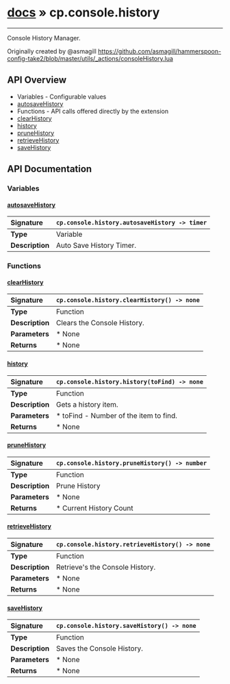 # [docs](index.md) » cp.console.history
---

Console History Manager.

Originally created by @asmagill
https://github.com/asmagill/hammerspoon-config-take2/blob/master/utils/_actions/consoleHistory.lua

## API Overview
* Variables - Configurable values
 * [autosaveHistory](#autosavehistory)
* Functions - API calls offered directly by the extension
 * [clearHistory](#clearhistory)
 * [history](#history)
 * [pruneHistory](#prunehistory)
 * [retrieveHistory](#retrievehistory)
 * [saveHistory](#savehistory)

## API Documentation

### Variables

#### [autosaveHistory](#autosavehistory)
| <span style="float: left;">**Signature**</span> | <span style="float: left;">`cp.console.history.autosaveHistory -> timer` </span>                                                          |
| -----------------------------------------------------|---------------------------------------------------------------------------------------------------------|
| **Type**                                             | Variable                                                                                         |
| **Description**                                      | Auto Save History Timer.                                                                                         |

### Functions

#### [clearHistory](#clearhistory)
| <span style="float: left;">**Signature**</span> | <span style="float: left;">`cp.console.history.clearHistory() -> none` </span>                                                          |
| -----------------------------------------------------|---------------------------------------------------------------------------------------------------------|
| **Type**                                             | Function                                                                                         |
| **Description**                                      | Clears the Console History.                                                                                         |
| **Parameters**                                       |  * None                                       |
| **Returns**                                          |  * None                                                |

#### [history](#history)
| <span style="float: left;">**Signature**</span> | <span style="float: left;">`cp.console.history.history(toFind) -> none` </span>                                                          |
| -----------------------------------------------------|---------------------------------------------------------------------------------------------------------|
| **Type**                                             | Function                                                                                         |
| **Description**                                      | Gets a history item.                                                                                         |
| **Parameters**                                       |  * toFind - Number of the item to find.                                       |
| **Returns**                                          |  * None                                                |

#### [pruneHistory](#prunehistory)
| <span style="float: left;">**Signature**</span> | <span style="float: left;">`cp.console.history.pruneHistory() -> number` </span>                                                          |
| -----------------------------------------------------|---------------------------------------------------------------------------------------------------------|
| **Type**                                             | Function                                                                                         |
| **Description**                                      | Prune History                                                                                         |
| **Parameters**                                       |  * None                                       |
| **Returns**                                          |  * Current History Count                                                |

#### [retrieveHistory](#retrievehistory)
| <span style="float: left;">**Signature**</span> | <span style="float: left;">`cp.console.history.retrieveHistory() -> none` </span>                                                          |
| -----------------------------------------------------|---------------------------------------------------------------------------------------------------------|
| **Type**                                             | Function                                                                                         |
| **Description**                                      | Retrieve's the Console History.                                                                                         |
| **Parameters**                                       |  * None                                       |
| **Returns**                                          |  * None                                                |

#### [saveHistory](#savehistory)
| <span style="float: left;">**Signature**</span> | <span style="float: left;">`cp.console.history.saveHistory() -> none` </span>                                                          |
| -----------------------------------------------------|---------------------------------------------------------------------------------------------------------|
| **Type**                                             | Function                                                                                         |
| **Description**                                      | Saves the Console History.                                                                                         |
| **Parameters**                                       |  * None                                       |
| **Returns**                                          |  * None                                                |

